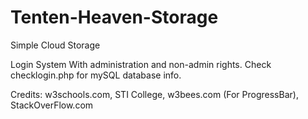 # Tenten-Heaven-Storage
Simple Cloud Storage

Login System With administration and non-admin rights.
Check checklogin.php for mySQL database info.

Credits: w3schools.com, STI College, w3bees.com (For ProgressBar), StackOverFlow.com
